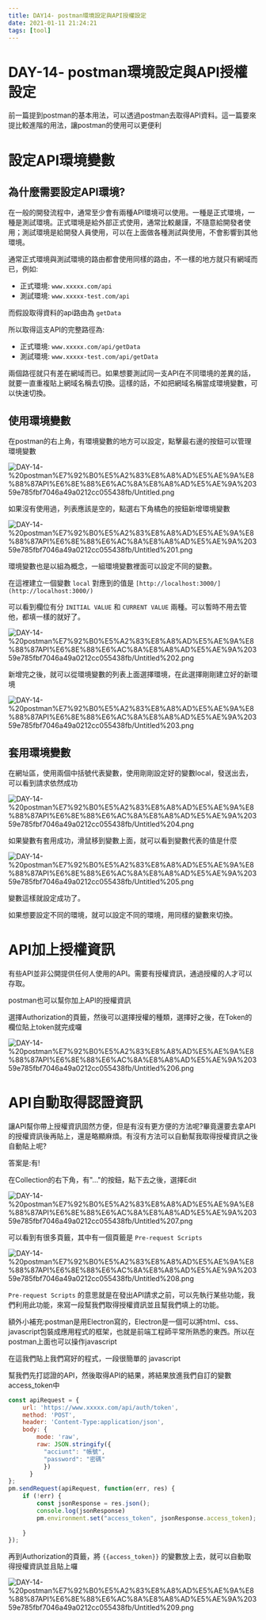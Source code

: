 ```yaml
---
title: DAY14- postman環境設定與API授權設定
date: 2021-01-11 21:24:21
tags: [tool]
---
```

# DAY-14- postman環境設定與API授權設定

前一篇提到postman的基本用法，可以透過postman去取得API資料。這一篇要來提比較進階的用法，讓postman的使用可以更便利

# 設定API環境變數

## 為什麼需要設定API環境?

在一般的開發流程中，通常至少會有兩種API環境可以使用。一種是正式環境，一種是測試環境。正式環境是給外部正式使用，通常比較嚴謹，不隨意給開發者使用；測試環境是給開發人員使用，可以在上面做各種測試與使用，不會影響到其他環境。

通常正式環境與測試環境的路由都會使用同樣的路由，不一樣的地方就只有網域而已，例如:

- 正式環境:  `www.xxxxx.com/api`
- 測試環境: `www.xxxxx-test.com/api`

而假設取得資料的api路由為 `getData`

所以取得這支API的完整路徑為:

- 正式環境: `www.xxxxx.com/api/getData`
- 測試環境: `www.xxxxx-test.com/api/getData`

兩個路徑就只有差在網域而已。如果想要測試同一支API在不同環境的差異的話，就要一直重複貼上網域名稱去切換。這樣的話，不如把網域名稱當成環境變數，可以快速切換。

## 使用環境變數

在postman的右上角，有環境變數的地方可以設定，點擊最右邊的按鈕可以管理環境變數

![DAY-14-%20postman%E7%92%B0%E5%A2%83%E8%A8%AD%E5%AE%9A%E8%88%87API%E6%8E%88%E6%AC%8A%E8%A8%AD%E5%AE%9A%20359e785fbf7046a49a0212cc055438fb/Untitled.png](DAY-14-%20postman%E7%92%B0%E5%A2%83%E8%A8%AD%E5%AE%9A%E8%88%87API%E6%8E%88%E6%AC%8A%E8%A8%AD%E5%AE%9A%20359e785fbf7046a49a0212cc055438fb/Untitled.png)

如果沒有使用過，列表應該是空的，點選右下角橘色的按鈕新增環境變數

![DAY-14-%20postman%E7%92%B0%E5%A2%83%E8%A8%AD%E5%AE%9A%E8%88%87API%E6%8E%88%E6%AC%8A%E8%A8%AD%E5%AE%9A%20359e785fbf7046a49a0212cc055438fb/Untitled%201.png](DAY-14-%20postman%E7%92%B0%E5%A2%83%E8%A8%AD%E5%AE%9A%E8%88%87API%E6%8E%88%E6%AC%8A%E8%A8%AD%E5%AE%9A%20359e785fbf7046a49a0212cc055438fb/Untitled%201.png)

環境變數也是以組為概念，一組環境變數裡面可以設定不同的變數。

在這裡建立一個變數 `local` 對應到的值是 `[http://localhost:3000/](http://localhost:3000/)` 

可以看到欄位有分 `INITIAL VALUE` 和 `CURRENT VALUE` 兩種。可以暫時不用去管他，都填一樣的就好了。

![DAY-14-%20postman%E7%92%B0%E5%A2%83%E8%A8%AD%E5%AE%9A%E8%88%87API%E6%8E%88%E6%AC%8A%E8%A8%AD%E5%AE%9A%20359e785fbf7046a49a0212cc055438fb/Untitled%202.png](DAY-14-%20postman%E7%92%B0%E5%A2%83%E8%A8%AD%E5%AE%9A%E8%88%87API%E6%8E%88%E6%AC%8A%E8%A8%AD%E5%AE%9A%20359e785fbf7046a49a0212cc055438fb/Untitled%202.png)

新增完之後，就可以從環境變數的列表上面選擇環境，在此選擇剛剛建立好的新環境

![DAY-14-%20postman%E7%92%B0%E5%A2%83%E8%A8%AD%E5%AE%9A%E8%88%87API%E6%8E%88%E6%AC%8A%E8%A8%AD%E5%AE%9A%20359e785fbf7046a49a0212cc055438fb/Untitled%203.png](DAY-14-%20postman%E7%92%B0%E5%A2%83%E8%A8%AD%E5%AE%9A%E8%88%87API%E6%8E%88%E6%AC%8A%E8%A8%AD%E5%AE%9A%20359e785fbf7046a49a0212cc055438fb/Untitled%203.png)

## 套用環境變數

在網址區，使用兩個中括號代表變數，使用剛剛設定好的變數local，發送出去，可以看到請求依然成功

![DAY-14-%20postman%E7%92%B0%E5%A2%83%E8%A8%AD%E5%AE%9A%E8%88%87API%E6%8E%88%E6%AC%8A%E8%A8%AD%E5%AE%9A%20359e785fbf7046a49a0212cc055438fb/Untitled%204.png](DAY-14-%20postman%E7%92%B0%E5%A2%83%E8%A8%AD%E5%AE%9A%E8%88%87API%E6%8E%88%E6%AC%8A%E8%A8%AD%E5%AE%9A%20359e785fbf7046a49a0212cc055438fb/Untitled%204.png)

如果變數有套用成功，滑鼠移到變數上面，就可以看到變數代表的值是什麼

![DAY-14-%20postman%E7%92%B0%E5%A2%83%E8%A8%AD%E5%AE%9A%E8%88%87API%E6%8E%88%E6%AC%8A%E8%A8%AD%E5%AE%9A%20359e785fbf7046a49a0212cc055438fb/Untitled%205.png](DAY-14-%20postman%E7%92%B0%E5%A2%83%E8%A8%AD%E5%AE%9A%E8%88%87API%E6%8E%88%E6%AC%8A%E8%A8%AD%E5%AE%9A%20359e785fbf7046a49a0212cc055438fb/Untitled%205.png)

變數這樣就設定成功了。

如果想要設定不同的環境，就可以設定不同的環境，用同樣的變數來切換。

# API加上授權資訊

有些API並非公開提供任何人使用的API。需要有授權資訊，通過授權的人才可以存取。

postman也可以幫你加上API的授權資訊

選擇Authorization的頁籤，然後可以選擇授權的種類，選擇好之後，在Token的欄位貼上token就完成囉

![DAY-14-%20postman%E7%92%B0%E5%A2%83%E8%A8%AD%E5%AE%9A%E8%88%87API%E6%8E%88%E6%AC%8A%E8%A8%AD%E5%AE%9A%20359e785fbf7046a49a0212cc055438fb/Untitled%206.png](DAY-14-%20postman%E7%92%B0%E5%A2%83%E8%A8%AD%E5%AE%9A%E8%88%87API%E6%8E%88%E6%AC%8A%E8%A8%AD%E5%AE%9A%20359e785fbf7046a49a0212cc055438fb/Untitled%206.png)

# API自動取得認證資訊

讓API幫你帶上授權資訊固然方便，但是有沒有更方便的方法呢?畢竟還要去拿API的授權資訊後再貼上，還是略顯麻煩。有沒有方法可以自動幫我取得授權資訊之後自動貼上呢?

答案是:有!

在Collection的右下角，有"..."的按鈕，點下去之後，選擇Edit

![DAY-14-%20postman%E7%92%B0%E5%A2%83%E8%A8%AD%E5%AE%9A%E8%88%87API%E6%8E%88%E6%AC%8A%E8%A8%AD%E5%AE%9A%20359e785fbf7046a49a0212cc055438fb/Untitled%207.png](DAY-14-%20postman%E7%92%B0%E5%A2%83%E8%A8%AD%E5%AE%9A%E8%88%87API%E6%8E%88%E6%AC%8A%E8%A8%AD%E5%AE%9A%20359e785fbf7046a49a0212cc055438fb/Untitled%207.png)

可以看到有很多頁籤，其中有一個頁籤是 `Pre-request Scripts`

![DAY-14-%20postman%E7%92%B0%E5%A2%83%E8%A8%AD%E5%AE%9A%E8%88%87API%E6%8E%88%E6%AC%8A%E8%A8%AD%E5%AE%9A%20359e785fbf7046a49a0212cc055438fb/Untitled%208.png](DAY-14-%20postman%E7%92%B0%E5%A2%83%E8%A8%AD%E5%AE%9A%E8%88%87API%E6%8E%88%E6%AC%8A%E8%A8%AD%E5%AE%9A%20359e785fbf7046a49a0212cc055438fb/Untitled%208.png)

`Pre-request Scripts` 的意思就是在發出API請求之前，可以先執行某些功能，我們利用此功能，來寫一段幫我們取得授權資訊並且幫我們填上的功能。

額外小補充:postman是用Electron寫的，Electron是一個可以將html、css、javascript包裝成應用程式的框架，也就是前端工程師平常所熟悉的東西。所以在postman上面也可以操作javascript

在這我們貼上我們寫好的程式，一段很簡單的 javascript

幫我們先打認證的API，然後取得API的結果，將結果放進我們自訂的變數access_token中

```jsx
const apiRequest = {
    url: 'https://www.xxxxx.com/api/auth/token',
    method: 'POST',
    header: 'Content-Type:application/json',
    body: {
        mode: 'raw',
        raw: JSON.stringify({
          "acciunt": "帳號",
          "password": "密碼"
          })
      }
};
pm.sendRequest(apiRequest, function(err, res) {
    if (!err) {
        const jsonResponse = res.json();
        console.log(jsonResponse)
        pm.environment.set("access_token", jsonResponse.access_token);
        
    }
});
```

再到Authorization的頁籤，將 `{{access_token}}` 的變數放上去，就可以自動取得授權資訊並且貼上囉

![DAY-14-%20postman%E7%92%B0%E5%A2%83%E8%A8%AD%E5%AE%9A%E8%88%87API%E6%8E%88%E6%AC%8A%E8%A8%AD%E5%AE%9A%20359e785fbf7046a49a0212cc055438fb/Untitled%209.png](DAY-14-%20postman%E7%92%B0%E5%A2%83%E8%A8%AD%E5%AE%9A%E8%88%87API%E6%8E%88%E6%AC%8A%E8%A8%AD%E5%AE%9A%20359e785fbf7046a49a0212cc055438fb/Untitled%209.png)